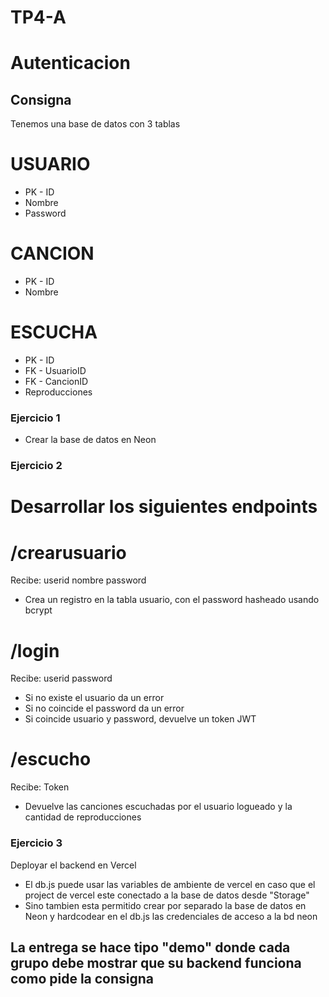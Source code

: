 # TP4-A
# Autenticacion

## Consigna

Tenemos una base de datos con 3 tablas

# USUARIO
* PK - ID
* Nombre
* Password

# CANCION
* PK - ID
* Nombre


# ESCUCHA
* PK - ID
* FK - UsuarioID
* FK - CancionID
* Reproducciones



### Ejercicio 1

* Crear la base de datos en Neon


### Ejercicio 2
# Desarrollar los siguientes endpoints

# /crearusuario
Recibe:
userid
nombre
password

* Crea un registro en la tabla usuario, con el password hasheado usando bcrypt

# /login
Recibe:
userid
password

* Si no existe el usuario da un error
* Si no coincide el password da un error
* Si coincide usuario y password, devuelve un token JWT

# /escucho
Recibe:
Token

* Devuelve las canciones escuchadas por el usuario logueado y la cantidad de reproducciones

### Ejercicio 3

Deployar el backend en Vercel

* El db.js puede usar las variables de ambiente de vercel en caso que el project de vercel este conectado a la base de datos desde "Storage"
* Sino tambien esta permitido crear por separado la base de datos en Neon y hardcodear en el db.js las credenciales de acceso a la bd neon


## La entrega se hace tipo "demo" donde cada grupo debe mostrar que su backend funciona como pide la consigna
